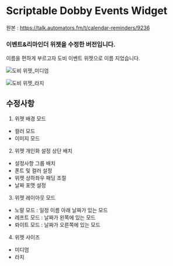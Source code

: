# Scriptable Dobby Events Widget

원본 : https://talk.automators.fm/t/calendar-reminders/9236

### 이벤트&리마인더 위젯을 수정한 버전입니다. 
이름을 편하게 부르고자 도비 이벤트 위젯으로 이름 지었습니다.

![도비 위젯_미디엄](https://user-images.githubusercontent.com/71208149/110639650-4e8f9200-81f3-11eb-9806-164fc6aa880d.jpg)

![도비 위젯_라지](https://user-images.githubusercontent.com/71208149/110639756-6b2bca00-81f3-11eb-81f9-679de073c253.jpg)


## 수정사항 

1. 위젯 배경 모드 
- 컬러 모드 
- 이미지 모드


2. 위젯 개인화 설정 상단 배치
- 설정사항 그룹 배치
- 폰트 및 컬러 설정
- 위젯 상하좌우 패딩 조절
- 날짜 포맷 설정


3. 위젯 레이아웃 모드
- 노말 모드 : 일정 이름 아래 날짜가 있는 모드
- 레프트 모드 : 날짜가 왼쪽에 있는 모드
- 롸이트 모드 : 날짜가 오른쪽에 있는 모드


4. 위젯 사이즈 
- 미디엄
- 라지
